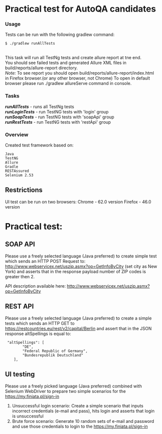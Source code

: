 # Practical test for AutoQA candidates

<h3>Usage</h3>
Tests can be run with the following gradlew command:

```
$ ./gradlew runAllTests
```

<br>This task will run all TestNg tests and create allure report at tne end.
<br>You should see failed tests and generated Allure XML files in build/reports/allure-report directory.
<br><i>Note:</i> To see report you should open build/reports/allure-report/index.html in Firefox browser.(or any other browser, not Chrome)
To open in default browser please run ./gradlew allureServe command in console.  
<h3>Tasks</h3>
 <i><b>runAllTests</i></b> - runs all TestNg tests
 <br><b><i>runLoginTests</i></b> - run TestNG tests with 'login' group
 <br><b><i>runSoapTests</i></b> - run TestNG tests with 'soapApi' group
<br><b><i>runRestTests</i></b> - run TestNG tests with 'restApi' group
<h3>Overview</h3>
Created test framework based on:

```
Java
TestNG
Allure
Gradle
RESTAssured
Selenium 2.53

```

## Restrictions
UI test can be run on two browsers:
Chrome -  62.0 version
Firefox - 46.0 version

# Practical test:

## SOAP API

Please use a freely selected language (Java preferred) to create simple test which sends an HTTP POST Request to: http://www.webservicex.net/uszip.asmx?op=GetInfoByCity (set city as New York) and asserts that in the response payload number of ZIP codes is greater then 2.

API description available here: http://www.webservicex.net/uszip.asmx?op=GetInfoByCity

## REST API

Please use a freely selected language (Java preferred) to create a simple tests which sends an HTTP GET 
to https://restcountries.eu/rest/v2/capital/Berlin
and assert that in the JSON response altSpellings is equal to:

     "altSpellings": [
            "DE",
            "Federal Republic of Germany",
            "Bundesrepublik Deutschland"
        ],

## UI testing

Please use a freely picked language (Java preferred) combined with Selenium WebDriver to prepare two simple scenarios for the https://my.finiata.pl/sign-in

1. Unsuccessful login scenario: Create a simple scenario that inputs incorrect credentials (e-mail and pass), hits login and asserts that login is unsuccessful
1. Brute force scenario: Generate 10 random sets of e-mail and password and use those credentials to login to the  https://my.finiata.pl/sign-in
